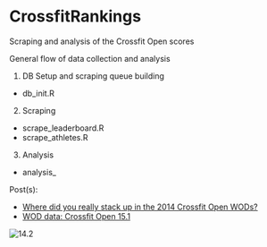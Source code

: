CrossfitRankings
================
Scraping and analysis of the Crossfit Open scores

General flow of data collection and analysis

1. DB Setup and scraping queue building
  * db_init.R
2. Scraping
  * scrape_leaderboard.R
  * scrape_athletes.R
3. Analysis
  * analysis_

Post(s):

 * [Where did you really stack up in the 2014 Crossfit Open WODs?](http://swift.pw/data/where-did-you-really-stack-up-in-the-2014-open-wods)
 * [WOD data: Crossfit Open 15.1](http://swift.pw/data/wod-data-crossfit-open-15-1)

![14.2](http://samswift.org/wp-content/uploads/2014/05/crossfit_14_2_annotated.png)
